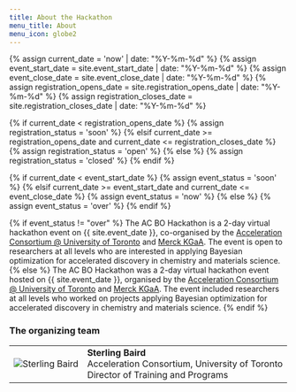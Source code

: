 ```yaml
---
title: About the Hackathon
menu_title: About
menu_icon: globe2
---
```

{% assign current_date = 'now' | date: "%Y-%m-%d" %}
{% assign event_start_date = site.event_start_date | date: "%Y-%m-%d" %}
{% assign event_close_date = site.event_close_date | date: "%Y-%m-%d" %}
{% assign registration_opens_date = site.registration_opens_date | date: "%Y-%m-%d" %}
{% assign registration_closes_date = site.registration_closes_date | date: "%Y-%m-%d" %}

{% if current_date < registration_opens_date %}
    {% assign registration_status = 'soon' %}
{% elsif current_date >= registration_opens_date and current_date <= registration_closes_date %}
    {% assign registration_status = 'open' %}
{% else %}
    {% assign registration_status = 'closed' %}
{% endif %}

{% if current_date < event_start_date %}
    {% assign event_status = 'soon' %}
{% elsif current_date >= event_start_date and current_date <= event_close_date %}
    {% assign event_status = 'now' %}
{% else %}
    {% assign event_status = 'over' %}
{% endif %}

{% if event_status != "over" %}
The AC BO Hackathon is a 2-day virtual hackathon event on {{ site.event_date }}, co-organised by the [Acceleration Consortium @ University of Toronto](https://acceleration.utoronto.ca/) and [Merck KGaA](https://www.emdgroup.com/en). The event is open to researchers at all levels who are interested in applying Bayesian optimization for accelerated discovery in chemistry and materials science.
{% else %}
The AC BO Hackathon was a 2-day virtual hackathon event hosted on {{ site.event_date }}, organised by the [Acceleration Consortium @ University of Toronto](https://acceleration.utoronto.ca/) and [Merck KGaA](https://www.emdgroup.com/en). The event included researchers at all levels who worked on projects applying Bayesian optimization for accelerated discovery in chemistry and materials science.
{% endif %}

### The organizing team

<!-- {:.lead}
To contact us about the hackathon, please contact us on Twitter or Slack. -->

<table class="team-list">
    <tr>
        <td>
            <img alt="Sterling Baird" src="https://avatars.githubusercontent.com/u/45469701?s=400&u=ab65e519709791f38a49a44fc03588058407be63&v=4">
        </td>
        <td>
            <strong>Sterling Baird</strong>
            <span class="profile-links">
                <a title="Profile &amp; contact" href="https://acceleration.utoronto.ca/researcher/sterling-baird"><i class="bi bi-person-lines-fill"></i></a>
                <!-- <a title="Website" href="https://jatonline.co.uk/"><i class="bi bi-globe2"></i></a> -->
                <a title="GitHub" href="https://github.com/sgbaird"><i class="bi bi-github"></i></a>
                <a title="Twitter" href="https://twitter.com/JGIBristol"><i class="bi bi-twitter"></i></a>
            </span>
            <br>Acceleration Consortium, University of Toronto
            <br>Director of Training and Programs
        </td>
    </tr>
    <!-- <tr>
        <td>
            <img alt="Andrew White" src="https://pbs.twimg.com/profile_images/1610864530216591361/9_HA-bt8_400x400.jpg">
        </td>
        <td>
            <strong>Andrew White</strong>
             <span class="profile-links">
                <a title="Website" href="https://thewhitelab.org/"><i class="bi bi-globe2"></i></a>
                <a title="GitHub" href="https://github.com/whitead"><i class="bi bi-github"></i></a>
                <a title="Twitter" href="https://twitter.com/andrewwhite01"><i class="bi bi-twitter"></i></a>
            </span>
            <br>University of Rochester, Vial
            <br>Professor, VP of AI
        </td>
    </tr>
    <tr>
        <td>
            <img alt="Kevin Jablonka" src="../assets/kevin.jpg">
        </td>
        <td>
            <strong>Kevin M Jablonka</strong>
            <span class="profile-links">
                <a title="Website" href="https://kjablonka.com/"><i class="bi bi-globe2"></i></a>
                <a title="GitHub" href="https://github.com/kjappelbaum"><i class="bi bi-github"></i></a>
                <a title="Twitter" href="https://twitter.com/kmjablonka"><i class="bi bi-twitter"></i></a>
            </span>
            <br>EPFL
            <br>PhD Student
        </td>
    </tr>
    <tr>
        <td>
            <img alt="KJ Schmidt" src="../assets/kj.jpeg">
        </td>
        <td>
            <strong>KJ Schmidt</strong>
            <span class="profile-links">
                <a title="Website" href="http://kjschmidt.us/"><i class="bi bi-globe2"></i></a>
                <a title="GitHub" href="https://github.com/kjschmidt913"><i class="bi bi-github"></i></a>
                <a title="Twitter" href="https://twitter.com/kj_schmidt"><i class="bi bi-twitter"></i></a>
            </span>
            <br>University of Chicago/Argonne National Lab
            <br>Research Scientist
        </td>
    </tr>
        <tr>
        <td>
            <img alt="Ari Scourtas" src="../assets/ari.JPG">
        </td>
        <td>
            <strong>Aristana Scourtas</strong>
            <span class="profile-links">
                <a title="GitHub" href="https://github.com/ascourtas"><i class="bi bi-github"></i></a>
                <a title="Twitter" href="https://twitter.com/aristana_s"><i class="bi bi-twitter"></i></a>
            </span>
            <br>University of Chicago/Argonne National Lab
            <br>Research Scientist
        </td>
    </tr> -->
</table>
